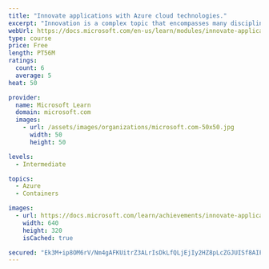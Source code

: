 ```yaml
---
title: "Innovate applications with Azure cloud technologies."
excerpt: "Innovation is a complex topic that encompasses many disciplines. The agility of public cloud allows to quicker innovation cycles and quicker hypothesis verification. Learn how to use Azure cloud technologies to sustain your organization's innovation requirements."
webUrl: https://docs.microsoft.com/en-us/learn/modules/innovate-applications-with-azure-cloud-technologies/
type: course
price: Free
length: PT56M
ratings:
  count: 6
  average: 5
heat: 50

provider:
  name: Microsoft Learn
  domain: microsoft.com
  images:
    - url: /assets/images/organizations/microsoft.com-50x50.jpg
      width: 50
      height: 50

levels:
  - Intermediate

topics:
  - Azure
  - Containers

images:
  - url: https://docs.microsoft.com/learn/achievements/innovate-applications-azure-cloud-technologies-social.png
    width: 640
    height: 320
    isCached: true

secured: "Ek3M+ip8OM6rV/Nm4gAFKUitrZ3ALrIsDkLfQLjEjIy2HZ8pLcZGJUISf8AIFLdHeCJsNoh2ZApignxTjHj3yYnAeVlOfi8kpNIjYB3c2dgfFCFYc6/hyCC8U3MyedoWXQV0yavbL3FnxUY4phF1fdNzDfQyqOzMJkLwlgU39qK48dFfaKpH1wdTXFs3SHXgWkojPG6PKgrAVozhcwdhQJKK2OtvcfTVmUV7cmsukA8syuNm9wQLwpoMWTNX9coCGT2fhz0zUiDsRajzMRZoyh1bfAiZqXzueyD+bISnIRcbPAqYhc9iYbOzfJRvnxiQsS6bhaW9ui/LGHJ02tpELPm5G+TIBXxR4d/52NIz0kmw64UpOa4JrN7cQ1WPTu1YzgvWUnhnLvQo1nw7pvovOY5LX5+un1v1Jfmv9hkBj/8=;/nT3SOy16MhU/5sgO6ztXA=="
---
```


